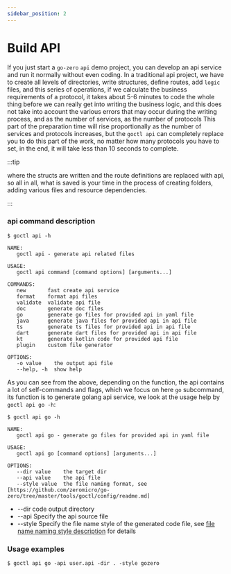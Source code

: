 ```yaml
---
sidebar_position: 2
---
```


# Build API

If you just start a `go-zero` `api` demo project, you can develop an api service and run it normally without even coding. In a traditional api project, we have to create all levels of directories, write structures, define routes, add `logic` files, and this series of operations, if we calculate the business requirements of a protocol, it takes about 5-6 minutes to code the whole thing before we can really get into writing the business logic, and this does not take into account the various errors that may occur during the writing process, and as the number of services, as the number of protocols This part of the preparation time will rise proportionally as the number of services and protocols increases, but the `goctl api` can completely replace you to do this part of the work, no matter how many protocols you have to set, in the end, it will take less than 10 seconds to complete.

:::tip 

where the structs are written and the route definitions are replaced with api, so all in all, what is saved is your time in the process of creating folders, adding various files and resource dependencies.

:::

### api command description

```shell
$ goctl api -h
```
```text
NAME:
   goctl api - generate api related files

USAGE:
   goctl api command [command options] [arguments...]

COMMANDS:
   new       fast create api service
   format    format api files
   validate  validate api file
   doc       generate doc files
   go        generate go files for provided api in yaml file
   java      generate java files for provided api in api file
   ts        generate ts files for provided api in api file
   dart      generate dart files for provided api in api file
   kt        generate kotlin code for provided api file
   plugin    custom file generator

OPTIONS:
   -o value    the output api file
   --help, -h  show help
```

As you can see from the above, depending on the function, the api contains a lot of self-commands and flags, which we focus on here
`go` subcommand, its function is to generate golang api service, we look at the usage help by `goctl api go -h`:

```shell
$ goctl api go -h
```
```text
NAME:
   goctl api go - generate go files for provided api in yaml file

USAGE:
   goctl api go [command options] [arguments...]

OPTIONS:
   --dir value    the target dir
   --api value    the api file
   --style value  the file naming format, see [https://github.com/zeromicro/go-zero/tree/master/tools/goctl/config/readme.md]
```

* --dir code output directory
* --api Specify the api source file
* --style Specify the file name style of the generated code file, see [file name naming style description](https://github.com/zeromicro/go-zero/tree/master/tools/goctl/config/readme.md) for details

### Usage examples
```shell
$ goctl api go -api user.api -dir . -style gozero
```




